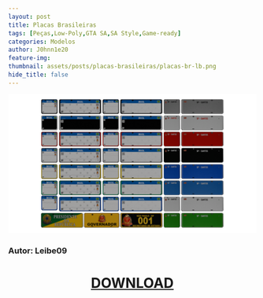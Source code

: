 ```yaml
---
layout: post
title: Placas Brasileiras
tags: [Peças,Low-Poly,GTA SA,SA Style,Game-ready]
categories: Modelos
author: J0hnn1e20
feature-img:
thumbnail: assets/posts/placas-brasileiras/placas-br-lb.png
hide_title: false
---
```

![Placas Brasileiras](/assets/posts/placas-brasileiras/placas-br-lb.png)

### Autor: Leibe09

<h1 style="text-align: center; color: white;">
    <a href="/assets/posts/placas-brasileiras/Placas-Brasileiras.zip" download>DOWNLOAD</a>
<h1>
